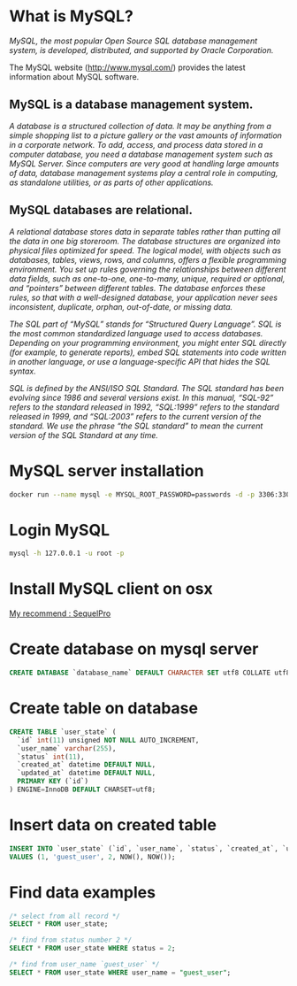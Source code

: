 # What is MySQL?

*MySQL, the most popular Open Source SQL database management system, is developed, distributed, and supported by Oracle Corporation.*

The MySQL website (http://www.mysql.com/) provides the latest information about MySQL software.

## MySQL is a database management system.

*A database is a structured collection of data. It may be anything from a simple shopping list to a picture gallery or the vast amounts of information in a corporate network. To add, access, and process data stored in a computer database, you need a database management system such as MySQL Server. Since computers are very good at handling large amounts of data, database management systems play a central role in computing, as standalone utilities, or as parts of other applications.*

## MySQL databases are relational.

*A relational database stores data in separate tables rather than putting all the data in one big storeroom. The database structures are organized into physical files optimized for speed. The logical model, with objects such as databases, tables, views, rows, and columns, offers a flexible programming environment. You set up rules governing the relationships between different data fields, such as one-to-one, one-to-many, unique, required or optional, and “pointers” between different tables. The database enforces these rules, so that with a well-designed database, your application never sees inconsistent, duplicate, orphan, out-of-date, or missing data.*

*The SQL part of “MySQL” stands for “Structured Query Language”. SQL is the most common standardized language used to access databases. Depending on your programming environment, you might enter SQL directly (for example, to generate reports), embed SQL statements into code written in another language, or use a language-specific API that hides the SQL syntax.*

*SQL is defined by the ANSI/ISO SQL Standard. The SQL standard has been evolving since 1986 and several versions exist. In this manual, “SQL-92” refers to the standard released in 1992, “SQL:1999” refers to the standard released in 1999, and “SQL:2003” refers to the current version of the standard. We use the phrase “the SQL standard” to mean the current version of the SQL Standard at any time.*


# MySQL server installation
```bash
docker run --name mysql -e MYSQL_ROOT_PASSWORD=passwords -d -p 3306:3306 mysql:5.6
```

# Login MySQL

```bash
mysql -h 127.0.0.1 -u root -p
```

# Install MySQL client on osx

[My recommend : SequelPro](https://www.sequelpro.com/)

# Create database on mysql server
```sql
CREATE DATABASE `database_name` DEFAULT CHARACTER SET utf8 COLLATE utf8_general_ci;
```

# Create table on database
```sql
CREATE TABLE `user_state` (
  `id` int(11) unsigned NOT NULL AUTO_INCREMENT,
  `user_name` varchar(255),
  `status` int(11),
  `created_at` datetime DEFAULT NULL,
  `updated_at` datetime DEFAULT NULL,
  PRIMARY KEY (`id`)
) ENGINE=InnoDB DEFAULT CHARSET=utf8;
```

# Insert data on created table
```sql
INSERT INTO `user_state` (`id`, `user_name`, `status`, `created_at`, `updated_at`)
VALUES (1, 'guest_user', 2, NOW(), NOW());
```

# Find data examples

```sql
/* select from all record */
SELECT * FROM user_state;

/* find from status number 2 */
SELECT * FROM user_state WHERE status = 2;

/* find from user_name `guest_user` */
SELECT * FROM user_state WHERE user_name = "guest_user";
```